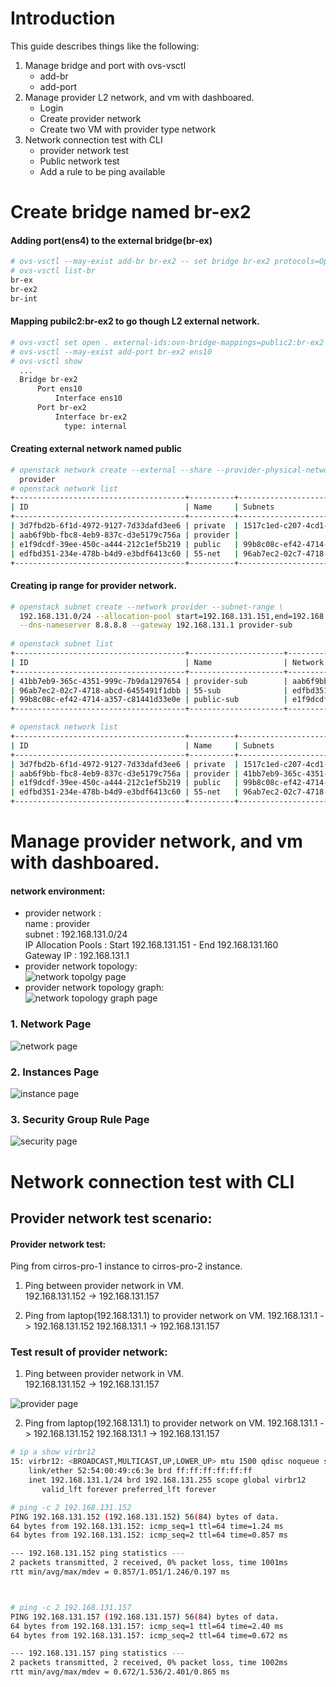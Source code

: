 # Introduction
This guide describes things like the following:   
1. Manage bridge and port with ovs-vsctl 
   - add-br
   - add-port          
2. Manage provider L2 network, and vm with dashboared.     
   - Login
   - Create provider network
   - Create two VM with provider type network
5. Network connection test with CLI   
   - provider network test
   - Public network test
   - Add a rule to be ping available



# Create bridge named br-ex2
#### Adding port(ens4) to the external bridge(br-ex)
```sh
# ovs-vsctl --may-exist add-br br-ex2 -- set bridge br-ex2 protocols=OpenFlow13
# ovs-vsctl list-br
br-ex
br-ex2
br-int
```

#### Mapping pubilc2:br-ex2 to go though L2 external network.
```sh
# ovs-vsctl set open . external-ids:ovn-bridge-mappings=public2:br-ex2
# ovs-vsctl --may-exist add-port br-ex2 ens10
# ovs-vsctl show
  ...
  Bridge br-ex2
      Port ens10
          Interface ens10
      Port br-ex2
          Interface br-ex2
            type: internal
```

#### Creating external network named public
```sh
# openstack network create --external --share --provider-physical-network public2 --provider-network-type flat \
  provider
# openstack network list
+--------------------------------------+----------+----------------------------------------------------------------------------+
| ID                                   | Name     | Subnets                                                                    |
+--------------------------------------+----------+----------------------------------------------------------------------------+
| 3d7fbd2b-6f1d-4972-9127-7d33dafd3ee6 | private  | 1517c1ed-c207-4cd1-9ec6-8b17e6fa27af, 9cda2e6a-bc35-4314-9ac1-9fd6bc999978 |
| aab6f9bb-fbc8-4eb9-837c-d3e5179c756a | provider |                                                                            |
| e1f9dcdf-39ee-450c-a444-212c1ef5b219 | public   | 99b8c08c-ef42-4714-a357-c81441d33e0e                                       |
| edfbd351-234e-478b-b4d9-e3bdf6413c60 | 55-net   | 96ab7ec2-02c7-4718-abcd-6455491f1dbb                                       |
+--------------------------------------+----------+----------------------------------------------------------------------------+  
```

#### Creating ip range for provider network.
```sh
# openstack subnet create --network provider --subnet-range \
  192.168.131.0/24 --allocation-pool start=192.168.131.151,end=192.168.131.160 \
  --dns-nameserver 8.8.8.8 --gateway 192.168.131.1 provider-sub
  
# openstack subnet list
+--------------------------------------+---------------------+--------------------------------------+---------------------+
| ID                                   | Name                | Network                              | Subnet              |
+--------------------------------------+---------------------+--------------------------------------+---------------------+
| 41bb7eb9-365c-4351-999c-7b9da1297654 | provider-sub        | aab6f9bb-fbc8-4eb9-837c-d3e5179c756a | 192.168.131.0/24    |
| 96ab7ec2-02c7-4718-abcd-6455491f1dbb | 55-sub              | edfbd351-234e-478b-b4d9-e3bdf6413c60 | 55.55.55.0/24       |
| 99b8c08c-ef42-4714-a357-c81441d33e0e | public-sub          | e1f9dcdf-39ee-450c-a444-212c1ef5b219 | 192.168.103.0/24    |
+--------------------------------------+---------------------+--------------------------------------+---------------------+

# openstack network list
+--------------------------------------+----------+----------------------------------------------------------------------------+
| ID                                   | Name     | Subnets                                                                    |
+--------------------------------------+----------+----------------------------------------------------------------------------+
| 3d7fbd2b-6f1d-4972-9127-7d33dafd3ee6 | private  | 1517c1ed-c207-4cd1-9ec6-8b17e6fa27af, 9cda2e6a-bc35-4314-9ac1-9fd6bc999978 |
| aab6f9bb-fbc8-4eb9-837c-d3e5179c756a | provider | 41bb7eb9-365c-4351-999c-7b9da1297654                                       |
| e1f9dcdf-39ee-450c-a444-212c1ef5b219 | public   | 99b8c08c-ef42-4714-a357-c81441d33e0e                                       |
| edfbd351-234e-478b-b4d9-e3bdf6413c60 | 55-net   | 96ab7ec2-02c7-4718-abcd-6455491f1dbb                                       |
+--------------------------------------+----------+----------------------------------------------------------------------------+
```  


# Manage provider network, and vm with dashboared.
#### network environment:   
  - provider network :    
    name : provider   
    subnet : 192.168.131.0/24   
    IP Allocation Pools : Start 192.168.131.151 - End 192.168.131.160   
    Gateway IP : 192.168.131.1   
  - provider network topology:   
 ![network topolgy page](./images/2-1.provider.png)   
  - provider network topology graph:   
 ![network topology graph page](./images/2-1.provider-graph.png)  


### 1. Network Page   
![network page](./images/2-1.networks.png)

### 2. Instances Page   
![instance page](./images/2-1.instances.png)

### 3. Security Group Rule Page   
![security page](./images/2.security.png)


# Network connection test with CLI 
## Provider network test scenario:
#### Provider network test:   
  Ping from cirros-pro-1 instance to cirros-pro-2 instance.   
  1. Ping between provider network in VM.   
  192.168.131.152 -> 192.168.131.157
  
  2. Ping from laptop(192.168.131.1) to provider network on VM. 
  192.168.131.1 -> 192.168.131.152
  192.168.131.1 -> 192.168.131.157


### Test result of provider network:
1. Ping between provider network in VM.  
192.168.131.152 -> 192.168.131.157

![provider page](./images/2-1.ping.png)


2. Ping from laptop(192.168.131.1) to provider network on VM. 
192.168.131.1 -> 192.168.131.152
192.168.131.1 -> 192.168.131.157

```sh
# ip a show virbr12
15: virbr12: <BROADCAST,MULTICAST,UP,LOWER_UP> mtu 1500 qdisc noqueue state UP group default qlen 1000
    link/ether 52:54:00:49:c6:3e brd ff:ff:ff:ff:ff:ff
    inet 192.168.131.1/24 brd 192.168.131.255 scope global virbr12
       valid_lft forever preferred_lft forever

# ping -c 2 192.168.131.152
PING 192.168.131.152 (192.168.131.152) 56(84) bytes of data.
64 bytes from 192.168.131.152: icmp_seq=1 ttl=64 time=1.24 ms
64 bytes from 192.168.131.152: icmp_seq=2 ttl=64 time=0.857 ms

--- 192.168.131.152 ping statistics ---
2 packets transmitted, 2 received, 0% packet loss, time 1001ms
rtt min/avg/max/mdev = 0.857/1.051/1.246/0.197 ms



# ping -c 2 192.168.131.157
PING 192.168.131.157 (192.168.131.157) 56(84) bytes of data.
64 bytes from 192.168.131.157: icmp_seq=1 ttl=64 time=2.40 ms
64 bytes from 192.168.131.157: icmp_seq=2 ttl=64 time=0.672 ms

--- 192.168.131.157 ping statistics ---
2 packets transmitted, 2 received, 0% packet loss, time 1002ms
rtt min/avg/max/mdev = 0.672/1.536/2.401/0.865 ms


```
